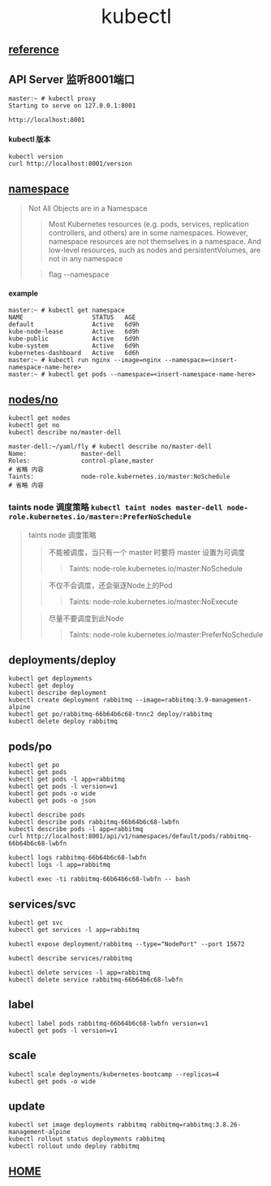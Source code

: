 <div style="text-align: center;font-size: 40px;">kubectl</div>

## [reference](https://kubernetes.io/docs/reference/kubectl/overview/)

## API Server 监听8001端口

```shell
master:~ # kubectl proxy
Starting to serve on 127.0.0.1:8001

http://localhost:8001
```

#### kubectl 版本

```shell
kubectl version
curl http://localhost:8001/version
```

## [namespace](https://kubernetes.io/docs/concepts/overview/working-with-objects/namespaces/)

> Not All Objects are in a Namespace
> > Most Kubernetes resources (e.g. pods, services, replication controllers, and others) are in some namespaces. However, namespace resources are not themselves in a namespace. And low-level resources, such as nodes and persistentVolumes, are not in any namespace
>
> > flag --namespace

#### example

```shell
master:~ # kubectl get namespace
NAME                   STATUS   AGE
default                Active   6d9h
kube-node-lease        Active   6d9h
kube-public            Active   6d9h
kube-system            Active   6d9h
kubernetes-dashboard   Active   6d6h
master:~ # kubectl run nginx --image=nginx --namespace=<insert-namespace-name-here>
master:~ # kubectl get pods --namespace=<insert-namespace-name-here>
```

## [nodes/no](https://kubernetes.io/docs/concepts/architecture/nodes/)

```shell
kubectl get nodes
kubectl get no
kubectl describe no/master-dell

master-dell:~/yaml/fly # kubectl describe no/master-dell
Name:               master-dell
Roles:              control-plane,master
# 省略 内容
Taints:             node-role.kubernetes.io/master:NoSchedule
# 省略 内容
```

### taints node 调度策略 `kubectl taint nodes master-dell node-role.kubernetes.io/master=:PreferNoSchedule`

> taints node 调度策略
> >不能被调度，当只有一个 master 时要将 master 设置为可调度
> > >Taints:             node-role.kubernetes.io/master:NoSchedule 
> 
> >不仅不会调度，还会驱逐Node上的Pod
> > >Taints:             node-role.kubernetes.io/master:NoExecute 
> 
> >尽量不要调度到此Node
> > >Taints:             node-role.kubernetes.io/master:PreferNoSchedule

## deployments/deploy

```shell
kubectl get deployments
kubectl get deploy
kubectl describe deployment
kubectl create deployment rabbitmq --image=rabbitmq:3.9-management-alpine
kubectl get po/rabbitmq-66b64b6c68-tnnc2 deploy/rabbitmq
kubectl delete deploy rabbitmq
```

## pods/po

```shell
kubectl get po
kubectl get pods
kubectl get pods -l app=rabbitmq
kubectl get pods -l version=v1
kubectl get pods -o wide
kubectl get pods -o json

kubectl describe pods
kubectl describe pods rabbitmq-66b64b6c68-lwbfn
kubectl describe pods -l app=rabbitmq
curl http://localhost:8001/api/v1/namespaces/default/pods/rabbitmq-66b64b6c68-lwbfn

kubectl logs rabbitmq-66b64b6c68-lwbfn
kubectl logs -l app=rabbitmq

kubectl exec -ti rabbitmq-66b64b6c68-lwbfn -- bash
```

## services/svc

```shell
kubectl get svc
kubectl get services -l app=rabbitmq

kubectl expose deployment/rabbitmq --type="NodePort" --port 15672

kubectl describe services/rabbitmq

kubectl delete services -l app=rabbitmq
kubectl delete service rabbitmq-66b64b6c68-lwbfn
```

## label

```shell
kubectl label pods rabbitmq-66b64b6c68-lwbfn version=v1
kubectl get pods -l version=v1
```

## scale

```shell
kubectl scale deployments/kubernetes-bootcamp --replicas=4
kubectl get pods -o wide
```

## update

```shell
kubectl set image deployments rabbitmq rabbitmq=rabbitmq:3.8.26-management-alpine
kubectl rollout status deployments rabbitmq
kubectl rollout undo deploy rabbitmq
```

## [HOME](../../../index.md)